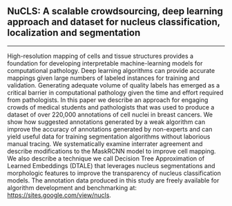 ## NuCLS: A scalable crowdsourcing, deep learning approach and dataset for nucleus classification, localization and segmentation

______________________________________________________________________

High-resolution mapping of cells and tissue structures provides a foundation for developing interpretable machine-learning models for computational pathology. Deep learning algorithms can provide accurate mappings given large numbers of labeled instances for training and validation. Generating adequate volume of quality labels has emerged as a critical barrier in computational pathology given the time and effort required from pathologists. In this paper we describe an approach for engaging crowds of medical students and pathologists that was used to produce a dataset of over 220,000 annotations of cell nuclei in breast cancers. We show how suggested annotations generated by a weak algorithm can improve the accuracy of annotations generated by non-experts and can yield useful data for training segmentation algorithms without laborious manual tracing. We systematically examine interrater agreement and describe modifications to the MaskRCNN model to improve cell mapping. We also describe a technique we call Decision Tree Approximation of Learned Embeddings (DTALE) that leverages nucleus segmentations and morphologic features to improve the transparency of nucleus classification models. The annotation data produced in this study are freely available for algorithm development and benchmarking at: https://sites.google.com/view/nucls.


